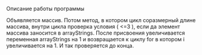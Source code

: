 Описание работы программы

Объявляется массив. Потом метод, в котором цикл соразмерный длине массива, внутри цикла проверка условия ( <=3 ), если да элемент массива заносится в arrayStrings. После присвоения увеличивается переменная arrayStrings на 1 и возвращается к циклу for в котором i увеличивается на 1. И так проверяется до конца.